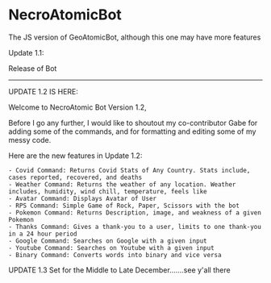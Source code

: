 # NecroAtomicBot

The JS version of GeoAtomicBot, although this one may have more features


Update 1.1: 

Release of Bot


----------------------------------------------------------------------------------------------------------------------------------------------------------------


UPDATE 1.2 IS HERE:

Welcome to NecroAtomic Bot Version 1.2,


Before I go any further, I would like to shoutout my co-contributor Gabe for adding some of the commands, and for formatting and editing some of my messy code.
    
    
 Here are the new features in Update 1.2:
 
    - Covid Command: Returns Covid Stats of Any Country. Stats include, cases reported, recovered, and deaths
    - Weather Command: Returns the weather of any location. Weather includes, humidity, wind chill, temperature, feels like
    - Avatar Command: Displays Avatar of User
    - RPS Command: Simple Game of Rock, Paper, Scissors with the bot
    - Pokemon Command: Returns Description, image, and weakness of a given Pokemon
    - Thanks Command: Gives a thank-you to a user, limits to one thank-you in a 24 hour period
    - Google Command: Searches on Google with a given input
    - Youtube Command: Searches on Youtube with a given input
    - Binary Command: Converts words into binary and vice versa
    
UPDATE 1.3 Set for the Middle to Late December.......see y'all there
    
